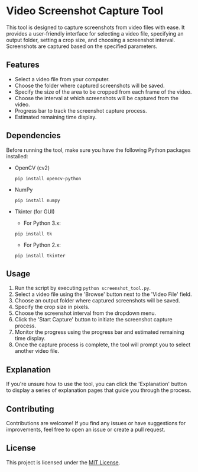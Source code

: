 # Video Screenshot Capture Tool

This tool is designed to capture screenshots from video files with ease. It provides a user-friendly interface for selecting a video file, specifying an output folder, setting a crop size, and choosing a screenshot interval. Screenshots are captured based on the specified parameters.

## Features

- Select a video file from your computer.
- Choose the folder where captured screenshots will be saved.
- Specify the size of the area to be cropped from each frame of the video.
- Choose the interval at which screenshots will be captured from the video.
- Progress bar to track the screenshot capture process.
- Estimated remaining time display.

## Dependencies

Before running the tool, make sure you have the following Python packages installed:

- OpenCV (cv2)
    ```
    pip install opencv-python
    ```

- NumPy
    ```
    pip install numpy
    ```

- Tkinter (for GUI)
    - For Python 3.x:
    ```
    pip install tk
    ```
    - For Python 2.x:
    ```
    pip install tkinter
    ```

## Usage

1. Run the script by executing `python screenshot_tool.py`.
2. Select a video file using the 'Browse' button next to the 'Video File' field.
3. Choose an output folder where captured screenshots will be saved.
4. Specify the crop size in pixels.
5. Choose the screenshot interval from the dropdown menu.
6. Click the 'Start Capture' button to initiate the screenshot capture process.
7. Monitor the progress using the progress bar and estimated remaining time display.
8. Once the capture process is complete, the tool will prompt you to select another video file.

## Explanation

If you're unsure how to use the tool, you can click the 'Explanation' button to display a series of explanation pages that guide you through the process.

## Contributing

Contributions are welcome! If you find any issues or have suggestions for improvements, feel free to open an issue or create a pull request.

## License

This project is licensed under the [MIT License](LICENSE).

